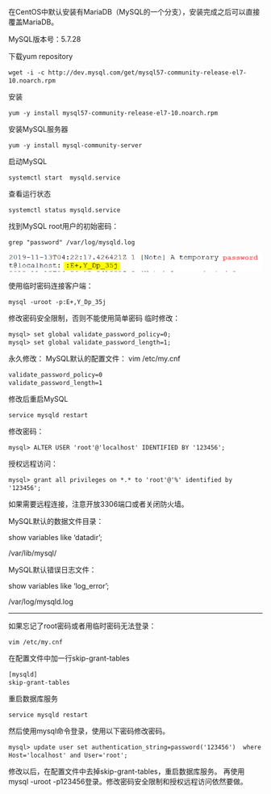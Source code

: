 在CentOS中默认安装有MariaDB（MySQL的一个分支），安装完成之后可以直接覆盖MariaDB。

MySQL版本号：5.7.28

下载yum repository

```
wget -i -c http://dev.mysql.com/get/mysql57-community-release-el7-10.noarch.rpm
```

安装

```
yum -y install mysql57-community-release-el7-10.noarch.rpm
```

安装MySQL服务器

```
yum -y install mysql-community-server
```

启动MySQL

```
systemctl start  mysqld.service
```

查看运行状态

```
systemctl status mysqld.service
```

找到MySQL root用户的初始密码：

```
grep "password" /var/log/mysqld.log
```

![20191113_124458.png](image/c9130c64e0b9475b805ce3cc1b98493b.png)

使用临时密码连接客户端：

```
mysql -uroot -p:E+,Y_Dp_35j
```

修改密码安全限制，否则不能使用简单密码
临时修改：

```
mysql> set global validate_password_policy=0;
mysql> set global validate_password_length=1;
```

永久修改：
MySQL默认的配置文件：
vim /etc/my.cnf

```
validate_password_policy=0
validate_password_length=1
```

修改后重启MySQL

```
service mysqld restart
```

修改密码：

```
mysql> ALTER USER 'root'@'localhost' IDENTIFIED BY '123456';
```

授权远程访问：

```
mysql> grant all privileges on *.* to 'root'@'%' identified by '123456'; 
```

如果需要远程连接，注意开放3306端口或者关闭防火墙。

MySQL默认的数据文件目录：

show variables like ‘datadir’;

/var/lib/mysql/

MySQL默认错误日志文件：

show variables like ‘log_error’;

/var/log/mysqld.log

------

如果忘记了root密码或者用临时密码无法登录：

```
vim /etc/my.cnf
```

在配置文件中加一行skip-grant-tables

```
[mysqld]
skip-grant-tables
```

重启数据库服务

```
service mysqld restart
```

然后使用mysql命令登录，使用以下密码修改密码。

```
mysql> update user set authentication_string=password('123456')  where Host='localhost' and User='root';
```

修改以后，在配置文件中去掉skip-grant-tables，重启数据库服务。
再使用 mysql -uroot -p123456登录。修改密码安全限制和授权远程访问依然要做。